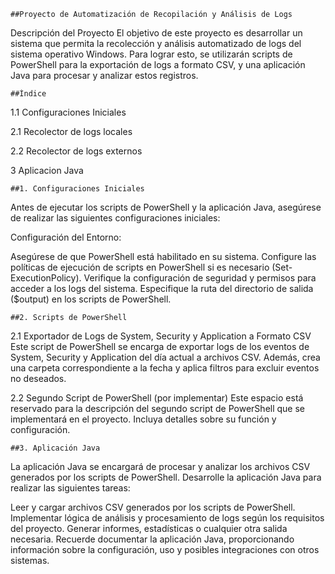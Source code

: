 	##Proyecto de Automatización de Recopilación y Análisis de Logs
Descripción del Proyecto
El objetivo de este proyecto es desarrollar un sistema que permita la recolección y análisis automatizado de logs del sistema operativo Windows. Para lograr esto, se utilizarán scripts de PowerShell para la exportación de logs a formato CSV, y una aplicación Java para procesar y analizar estos registros.

	##Índice
 
1.1 Configuraciones Iniciales

2.1 Recolector de logs locales

2.2 Recolector de logs externos

3 Aplicacion Java


	##1. Configuraciones Iniciales
 
Antes de ejecutar los scripts de PowerShell y la aplicación Java, asegúrese de realizar las siguientes configuraciones iniciales:

Configuración del Entorno:

Asegúrese de que PowerShell está habilitado en su sistema.
Configure las políticas de ejecución de scripts en PowerShell si es necesario (Set-ExecutionPolicy).
Verifique la configuración de seguridad y permisos para acceder a los logs del sistema.
Especifique la ruta del directorio de salida ($output) en los scripts de PowerShell.

	##2. Scripts de PowerShell

2.1 Exportador de Logs de System, Security y Application a Formato CSV
Este script de PowerShell se encarga de exportar logs de los eventos de System, Security y Application del día actual a archivos CSV. Además, crea una carpeta correspondiente a la fecha y aplica filtros para excluir eventos no deseados.

2.2 Segundo Script de PowerShell (por implementar)
Este espacio está reservado para la descripción del segundo script de PowerShell que se implementará en el proyecto. Incluya detalles sobre su función y configuración.

	##3. Aplicación Java
La aplicación Java se encargará de procesar y analizar los archivos CSV generados por los scripts de PowerShell. Desarrolle la aplicación Java para realizar las siguientes tareas:

Leer y cargar archivos CSV generados por los scripts de PowerShell.
Implementar lógica de análisis y procesamiento de logs según los requisitos del proyecto.
Generar informes, estadísticas o cualquier otra salida necesaria.
Recuerde documentar la aplicación Java, proporcionando información sobre la configuración, uso y posibles integraciones con otros sistemas.

